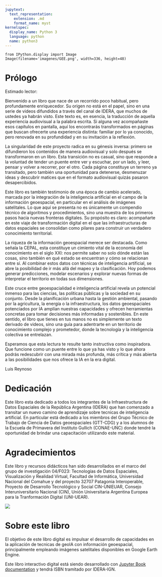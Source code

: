 ```yaml
---
jupytext:
  text_representation:
    extension: .md
    format_name: myst
kernelspec:
  display_name: Python 3
  language: python
  name: python3
---
```


```{code-cell} ipython3
from IPython.display import Image
Image(filename='imagenes/GEE.png', width=336, height=48)
```

# Prólogo

Estimado lector:

Bienvenido a un libro que nace de un recorrido poco habitual, pero profundamente enriquecedor. Su origen no está en el papel, sino en una serie de videos difundidos a través del canal de IDERA, que muchos de ustedes ya habrán visto. Este texto es, en esencia, la traducción de aquella experiencia audiovisual a la palabra escrita. Si alguna vez acompañaste esos capítulos en pantalla, aquí los encontrarás transformados en páginas que buscan ofrecerte una experiencia distinta: familiar por lo ya conocido, pero renovada en su profundidad y en su invitación a la reflexión.

La singularidad de este proyecto radica en su génesis inversa: primero se difundieron los contenidos de manera audiovisual y solo después se transformaron en un libro. Esta transición no es casual, sino que responde a la voluntad de tender un puente entre ver y escuchar, por un lado, y leer, pensar y volver a recorrer, por el otro. Cada página constituye un terreno ya transitado, pero también una oportunidad para detenerse, desmenuzar ideas y descubrir matices que en el formato audiovisual quizás pasaron desapercibidos.

Este libro es también testimonio de una época de cambio acelerado, marcada por la integración de la inteligencia artificial en el campo de la información geoespacial, en particular en el análisis de imágenes satelitales. Lo que aquí se presenta no es únicamente un compendio técnico de algoritmos y procedimientos, sino una muestra de los primeros pasos hacia nuevas fronteras digitales. Su propósito es claro: acompañarte en este viaje de transformación digital en el que las infraestructuras de datos espaciales se consolidan como pilares para construir un verdadero conocimiento territorial.

La riqueza de la información geoespacial merece ser destacada. Como señala la CEPAL, esta constituye un cimiento vital de la economía del conocimiento en el siglo XXI: nos permite saber no solo dónde están las cosas, sino también en qué estado se encuentran y cómo se relacionan entre sí. Al combinar estos datos con técnicas de inteligencia artificial, se abre la posibilidad de ir más allá del mapeo y la clasificación. Hoy podemos generar predicciones, modelar escenarios y explorar nuevas formas de interpretar el territorio en todas sus dimensiones.

Este cruce entre geoespacialidad e inteligencia artificial revela un potencial inmenso para las ciencias, las políticas públicas y la sociedad en su conjunto. Desde la planificación urbana hasta la gestión ambiental, pasando por la agricultura, la energía o la infraestructura, los datos geoespaciales potenciados por IA amplían nuestras capacidades y ofrecen herramientas concretas para tomar decisiones más informadas y sostenibles. En este sentido, el libro que tienes en tus manos no es simplemente un texto derivado de videos, sino una guía para adentrarte en un territorio de conocimiento complejo y prometedor, donde la tecnología y la inteligencia colectiva se entrelazan.

Esperamos que esta lectura te resulte tanto instructiva como inspiradora. Que funcione como un puente entre lo que ya has visto y lo que ahora podrás redescubrir con una mirada más profunda, más crítica y más abierta a las posibilidades que nos ofrece la IA en la era digital.

Luis Reynoso

# Dedicación

Este libro esta dedicado a todos los integrantes de la Infraestructura de Datos Espaciales de la República Argentina (IDERA) que han comenzado a transitar un nuevo camino de aprendizaje sobre tecnicas de inteligencia artificial. En particular está dedicado a los miembros del Grupo Técnico de Trabajo de Ciencia de Datos geoespaciales (GTT-CDG) y a los alumnos de la Escuela de Primavera del Instituto Gullich (CONAE-UNC) donde tendré la oportunidad de brindar una capacitación utilizando este material.

# Agradecimientos

Este libro y recursos didácticos han sido desarrollados en el marco del grupo de investigación 04/F023: Tecnologías de Datos Espaciales, Visualización y Realidad Virtual, Facultad de Informática, Universidad Nacional del Comahue y del proyecto 32707 Patagonia Interoperable, Proyecto de Desarrollo Tecnológico y Social CIN-UNIEUAR, Consejo Interuniversitario Nacional (CIN), Unión Universitaria Argentina Europea para la Tranformación Digital (UNI-UEAR).

![](imagenes/CIN-UNIUEAR.png)

# Sobre este libro

El objetivo de este libro digital es impulsar el desarrollo de capacidades en la aplicación de tecnicas de geoIA con información geoespacial, principalmente empleando imágenes satelitales disponibles en Google Earth Engine. 

Este libro interactivo digital está siendo desarrollado con [Jupyter Book documentation](https://jupyterbook.org) y tendrá ISBN tramitado por IDERA-IGN.

